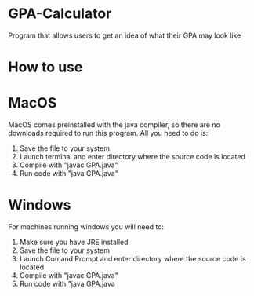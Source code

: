 # GPA-Calculator
Program that allows users to get an idea of what their GPA may look like
# How to use
# MacOS
MacOS comes preinstalled with the java compiler, so there are no downloads required to run this program. All you need to do is:
1) Save the file to your system
2) Launch terminal and enter directory where the source code is located
3) Compile with "javac GPA.java"
4) Run code with "java GPA.java"

# Windows
For machines running windows you will need to:
1) Make sure you have JRE installed
2) Save the file to your system
3) Launch Comand Prompt and enter directory where the source code is located
4) Compile with "javac GPA.java"
5) Run code with "java GPA.java
